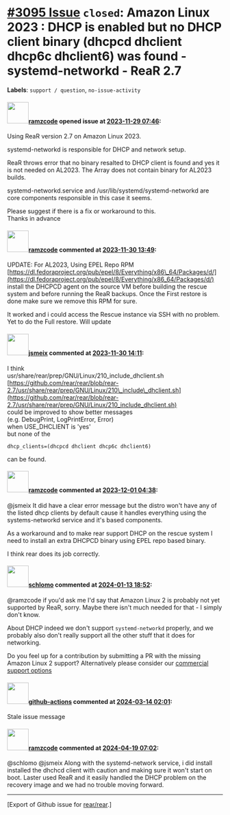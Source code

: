 [\#3095 Issue](https://github.com/rear/rear/issues/3095) `closed`: Amazon Linux 2023 : DHCP is enabled but no DHCP client binary (dhcpcd dhclient dhcp6c dhclient6) was found - systemd-networkd - ReaR 2.7
===========================================================================================================================================================================================================

**Labels**: `support / question`, `no-issue-activity`

#### <img src="https://avatars.githubusercontent.com/u/76745955?u=f5c61d1790c8abce888534760cd418243fbf82f5&v=4" width="50">[ramzcode](https://github.com/ramzcode) opened issue at [2023-11-29 07:46](https://github.com/rear/rear/issues/3095):

Using ReaR version 2.7 on Amazon Linux 2023.

systemd-networkd is responsible for DHCP and network setup.

ReaR throws error that no binary resalted to DHCP client is found and
yes it is not needed on AL2023. The Array does not contain binary for
AL2023 builds.

systemd-networkd.service and /usr/lib/systemd/systemd-networkd are core
components responsible in this case it seems.

Please suggest if there is a fix or workaround to this.  
Thanks in advance

#### <img src="https://avatars.githubusercontent.com/u/76745955?u=f5c61d1790c8abce888534760cd418243fbf82f5&v=4" width="50">[ramzcode](https://github.com/ramzcode) commented at [2023-11-30 13:49](https://github.com/rear/rear/issues/3095#issuecomment-1833818971):

UPDATE: For AL2023, Using EPEL Repo RPM  
[https://dl.fedoraproject.org/pub/epel/8/Everything/x86\_64/Packages/d/](https://dl.fedoraproject.org/pub/epel/8/Everything/x86_64/Packages/d/)  
install the DHCPCD agent on the source VM before building the rescue
system and before running the ReaR backups. Once the First restore is
done make sure we remove this RPM for sure.

It worked and i could access the Rescue instance via SSH with no
problem. Yet to do the Full restore. Will update

#### <img src="https://avatars.githubusercontent.com/u/1788608?u=925fc54e2ce01551392622446ece427f51e2f0ce&v=4" width="50">[jsmeix](https://github.com/jsmeix) commented at [2023-11-30 14:11](https://github.com/rear/rear/issues/3095#issuecomment-1833855355):

I think  
usr/share/rear/prep/GNU/Linux/210\_include\_dhclient.sh  
[https://github.com/rear/rear/blob/rear-2.7/usr/share/rear/prep/GNU/Linux/210\_include\_dhclient.sh](https://github.com/rear/rear/blob/rear-2.7/usr/share/rear/prep/GNU/Linux/210_include_dhclient.sh)  
could be improved to show better messages  
(e.g. DebugPrint, LogPrintError, Error)  
when USE\_DHCLIENT is 'yes'  
but none of the

    dhcp_clients=(dhcpcd dhclient dhcp6c dhclient6)

can be found.

#### <img src="https://avatars.githubusercontent.com/u/76745955?u=f5c61d1790c8abce888534760cd418243fbf82f5&v=4" width="50">[ramzcode](https://github.com/ramzcode) commented at [2023-12-01 04:38](https://github.com/rear/rear/issues/3095#issuecomment-1835446196):

@jsmeix It did have a clear error message but the distro won't have any
of the listed dhcp clients by default cause it handles everything using
the systems-networkd service and it's based components.

As a workaround and to make rear support DHCP on the rescue system I
need to install an extra DHCPCD binary using EPEL repo based binary.

I think rear does its job correctly.

#### <img src="https://avatars.githubusercontent.com/u/101384?v=4" width="50">[schlomo](https://github.com/schlomo) commented at [2024-01-13 18:52](https://github.com/rear/rear/issues/3095#issuecomment-1890703811):

@ramzcode if you'd ask me I'd say that Amazon Linux 2 is probably not
yet supported by ReaR, sorry. Maybe there isn't much needed for that - I
simply don't know.

About DHCP indeed we don't support `systemd-networkd` properly, and we
probably also don't really support all the other stuff that it does for
networking.

Do you feel up for a contribution by submitting a PR with the missing
Amazon Linux 2 support? Alternatively please consider our [commercial
support options](https://relax-and-recover.org/support/)

#### <img src="https://avatars.githubusercontent.com/in/15368?v=4" width="50">[github-actions](https://github.com/apps/github-actions) commented at [2024-03-14 02:01](https://github.com/rear/rear/issues/3095#issuecomment-1996256515):

Stale issue message

#### <img src="https://avatars.githubusercontent.com/u/76745955?u=f5c61d1790c8abce888534760cd418243fbf82f5&v=4" width="50">[ramzcode](https://github.com/ramzcode) commented at [2024-04-19 07:02](https://github.com/rear/rear/issues/3095#issuecomment-2065887455):

@schlomo @jsmeix Along with the systemd-network service, i did install
installed the dhchcd client with caution and making sure it won't start
on boot. Laster used ReaR and it easily handled the DHCP problem on the
recovery image and we had no trouble moving forward.

------------------------------------------------------------------------

\[Export of Github issue for
[rear/rear](https://github.com/rear/rear).\]
